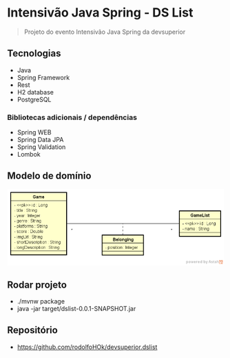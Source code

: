 # Intensivão Java Spring - DS List

> Projeto do evento Intensivão Java Spring da devsuperior

## Tecnologias

- Java
- Spring Framework
- Rest
- H2 database
- PostgreSQL

### Bibliotecas adicionais / dependências

- Spring WEB
- Spring Data JPA
- Spring Validation
- Lombok

## Modelo de domínio

![Model](https://raw.githubusercontent.com/rodolfoHOk/portfolio-img/main/images/dslist-model.png)

## Rodar projeto

- ./mvnw package
- java -jar target/dslist-0.0.1-SNAPSHOT.jar

## Repositório

- https://github.com/rodolfoHOk/devsuperior.dslist
